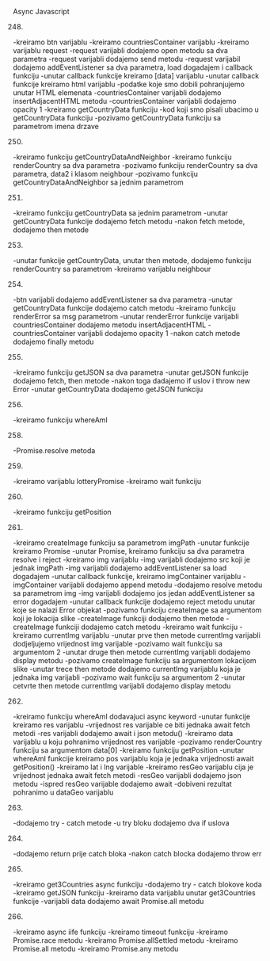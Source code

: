 Async Javascript

248. 
-kreiramo btn varijablu
-kreiramo countriesContainer varijablu
-kreiramo varijablu request
-request varijabli dodajemo open metodu sa dva parametra
-request varijabli dodajemo send metodu
-request varijabil dodajemo addEventListener sa dva parametra, load dogadajem i callback funkciju
-unutar callback funkcije kreiramo [data] varijablu
-unutar callback funkcije kreiramo html varijablu
-podatke koje smo dobili pohranjujemo unutar HTML elemenata
-countriesContainer varijabli dodajemo insertAdjacentHTML metodu
-countriesContainer varijabli dodajemo opacity 1
-kreiramo getCountryData funkciju
-kod koji smo pisali ubacimo u getCountryData funkciju
-pozivamo getCountryData funkciju sa parametrom imena drzave


250. 
-kreiramo funkciju getCountryDataAndNeighbor
-kreiramo funkciju renderCountry sa dva parametra
-pozivamo funkciju renderCountry sa dva parametra, data2 i klasom neighbour
-pozivamo funkciju getCountryDataAndNeighbor sa jednim parametrom


251. 
-kreiramo funkciju getCountryData sa jednim parametrom
-unutar getCountryData funkcije dodajemo fetch metodu
-nakon fetch metode, dodajemo then metode


253. 
-unutar funkcije getCountryData, unutar then metode, dodajemo funkciju renderCountry sa parametrom
-kreiramo varijablu neighbour


254. 
-btn varijabli dodajemo addEventListener sa dva parametra
-unutar getCountryData funkcije dodajemo catch metodu
-kreiramo funkciju renderError sa msg parametrom
-unutar renderError funkcije varijabli countriesContainer dodajemo metodu insertAdjacentHTML
-countriesContainer varijabli dodajemo opacity 1
-nakon catch metode dodajemo finally metodu


255. 
-kreiramo funkciju getJSON sa dva parametra
-unutar getJSON funkcije dodajemo fetch, then metode
-nakon toga dadajemo if uslov i throw new Error
-unutar getCountryData dodajemo getJSON funkciju


256. 
-kreiramo funkciju whereAmI


258. 
-Promise.resolve metoda


259. 
-kreiramo varijablu lotteryPromise
-kreiramo wait funkciju


260. 
-kreiramo funkciju getPosition


261. 
-kreiramo createImage funkciju sa parametrom imgPath
-unutar funkcije kreiramo Promise
-unutar Promise, kreiramo funkciju sa dva parametra resolve i reject
-kreiramo img varijablu
-img varijabli dodajemo src koji je jednak imgPath
-img varijabli dodajemo addEventListener sa load dogadajem
-unutar callback funkcije, kreiramo imgContainer varijablu
-imgContainer varijabli dodajemo append metodu
-dodajemo resolve metodu sa parametrom img
-img varijabli dodajemo jos jedan addEventListener sa error dogadajem
-unutar callback funkcije dodajemo reject metodu unutar koje se nalazi Error objekat
-pozivamo funkciju createImage sa argumentom koji je lokacija slike
-createImage funkciji dodajemo then metode
-createImage funkciji dodajemo catch metodu
-kreiramo wait funkciju
-kreiramo currentImg varijablu
-unutar prve then metode currentImg varijabli dodjeljujemo vrijednost img varijable
-pozivamo wait funkciju sa argumentom 2
-unutar druge then metode currentImg varijabli dodajemo display metodu
-pozivamo createImage funkciju sa argumentom lokacijom slike
-unutar trece then metode dodajemo currentImg varijablu koja je jednaka img varijabli
-pozivamo wait funkciju sa argumentom 2
-unutar cetvrte then metode currentImg varijabli dodajemo display metodu


262. 
-kreiramo funkciju whereAmI dodavajuci async keyword
-unutar funkcije kreiramo res varijablu
-vrijednost res varijable ce biti jednaka await fetch metodi
-res varijabli dodajemo await i json metodu()
-kreiramo data varijablu u koju pohranimo vrijednost res varijable 
-pozivamo renderCountry funkciju sa argumentom data[0]
-kreiramo funkciju getPosition
-unutar whereAmI funkcije kreiramo pos varijablu koja je jednaka vrijednosti await getPosition()
-kreiramo lat i lng varijable
-kreiramo resGeo varijablu cija je vrijednost jednaka await fetch metodi
-resGeo varijabli dodajemo json metodu
-ispred resGeo varijable dodajemo await
-dobiveni rezultat pohranimo u dataGeo varijablu


263. 
-dodajemo try - catch metode
-u try bloku dodajemo dva if uslova


264. 
-dodajemo return prije catch bloka
-nakon catch blocka dodajemo throw err


265. 
-kreiramo get3Countries async funkciju
-dodajemo try - catch blokove koda
-kreiramo getJSON funkciju
-kreiramo data varijablu unutar get3Countries funkcije
-varijabli data dodajemo await Promise.all metodu


266. 
-kreiramo async iife funkciju
-kreiramo timeout funkciju
-kreiramo Promise.race metodu
-kreiramo Promise.allSettled metodu
-kreiramo Promise.all metodu
-kreiramo Promise.any metodu
